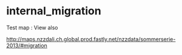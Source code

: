 # internal_migration

Test map : View also

http://maps.nzzdali.ch.global.prod.fastly.net/nzzdata/sommerserie-2013/#migration
